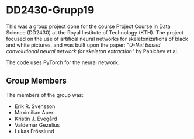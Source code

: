 # DD2430-Grupp19

This was a group project done for the course Project Course in Data Science (DD2430) at the Royal Institute of Technology (KTH). The project focused on the use of artifical neural networks for skeletonizations of black and white pictures, and was built upon the paper: *"U-Net based convolutional neural network for skeleton extraction"* by Panichev et al. 

The code uses PyTorch for the neural network.


## Group Members

The members of the group was:
- Erik R. Svensson
- Maximilian Auer
- Kristin J. Evegård
- Valdemar Gezelius
- Lukas Frösslund